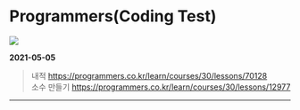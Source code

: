 # Programmers(Coding Test)
<img src="https://img.shields.io/badge/C%2B%2B-00599C?style=flat-square&logo=C%2B%2B&logoColor=white"/></a>

**2021-05-05**
> 내적 https://programmers.co.kr/learn/courses/30/lessons/70128   
> 소수 만들기 https://programmers.co.kr/learn/courses/30/lessons/12977   
---
